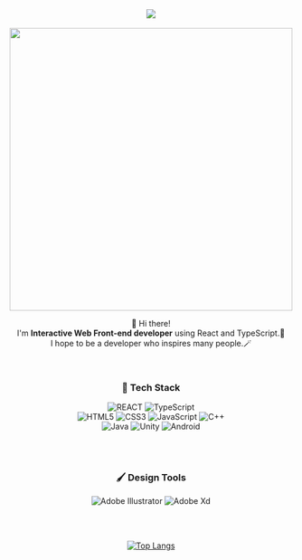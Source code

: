 


<div align="center">

<img src="https://capsule-render.vercel.app/api?type=shark&color=E0E6F8&height=300&section=header&text=So0oppy%20House&desc=WELCOME%20to&fontSize=50&descSize=20&descAlign=30&descAlignY=30&animation=twinkling&fontColor=AAAAA" />

<br>
<br>
<img src="https://user-images.githubusercontent.com/80036437/186694882-aa55288a-1582-4b8e-ab06-86e55e806986.png" width=500px  />

🤗 Hi there! <br>
I'm **Interactive Web Front-end developer** using React and TypeScript.🚀 <br>
I hope to be a developer who inspires many people.🪄

<br>

### 🎼 Tech Stack


<img alt="REACT" src ="https://img.shields.io/badge/REACT-61DAFB.svg?&style=for-the-badge&logo=React&logoColor=white"/> <img alt="TypeScript" src ="https://img.shields.io/badge/TypeScript-3178C6.svg?&style=for-the-badge&logo=TypeScript&logoColor=white"/> 
  <br>
<img alt="HTML5" src ="https://img.shields.io/badge/HTML5-E34F26.svg?&style=for-the-badge&logo=HTML5&logoColor=white"/> <img alt="CSS3" src ="https://img.shields.io/badge/CSS3-1572B6.svg?&style=for-the-badge&logo=CSS3&logoColor=white"/> <img alt="JavaScript" src ="https://img.shields.io/badge/JavaScript-F7DF1E.svg?&style=for-the-badge&logo=JavaScript&logoColor=white"/> <img alt="C++" src ="https://img.shields.io/badge/C++-00599C.svg?&style=for-the-badge&logo=C%2B%2B&logoColor=white"/> <br>
<img alt="Java" src ="https://img.shields.io/badge/Java-007396.svg?&style=for-the-badge&logo=JAVA&logoColor=white"/> <img alt="Unity" src ="https://img.shields.io/badge/Unity-FAFAFA.svg?&style=for-the-badge&logo=Unity&logoColor=black"/> <img alt="Android" src ="https://img.shields.io/badge/Android-3DDC84.svg?&style=for-the-badge&logo=Android&logoColor=white"/> 

<br><br>

### 🖌️ Design Tools

<img alt="Adobe Illustrator" src ="https://img.shields.io/badge/Adobe Illustrator-FF9A00.svg?&style=for-the-badge&logo=Adobe Illustrator&logoColor=white"/> <img alt="Adobe Xd" src ="https://img.shields.io/badge/Adobe XD-FF61F6.svg?&style=for-the-badge&logo=Adobe XD&logoColor=white"/>



<br><br>

[![Top Langs](https://github-readme-stats.vercel.app/api/top-langs/?username=so0oppy&langs_count=8)](https://github.com/so0oppy/github-readme-stats)
</div>
